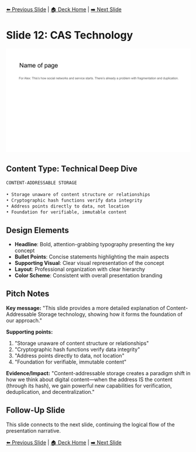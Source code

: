 <!-- Navigation Header -->
[⬅️ Previous Slide](slide11.md) | [🏠 Deck Home](../README.md) | [➡️ Next Slide](slide13.md)

# Slide 12: CAS Technology

![CAS Technology](../images/slide12.png)

## Content Type: Technical Deep Dive

```
CONTENT-ADDRESSABLE STORAGE

• Storage unaware of content structure or relationships
• Cryptographic hash functions verify data integrity
• Address points directly to data, not location
• Foundation for verifiable, immutable content
```

## Design Elements

- **Headline**: Bold, attention-grabbing typography presenting the key concept
- **Bullet Points**: Concise statements highlighting the main aspects
- **Supporting Visual**: Clear visual representation of the concept
- **Layout**: Professional organization with clear hierarchy
- **Color Scheme**: Consistent with overall presentation branding

## Pitch Notes

**Key message:**
"This slide provides a more detailed explanation of Content-Addressable Storage technology, showing how it forms the foundation of our approach."

**Supporting points:**
1. "Storage unaware of content structure or relationships"
2. "Cryptographic hash functions verify data integrity"
3. "Address points directly to data, not location"
4. "Foundation for verifiable, immutable content"

**Evidence/Impact:**
"Content-addressable storage creates a paradigm shift in how we think about digital content—when the address IS the content (through its hash), we gain powerful new capabilities for verification, deduplication, and decentralization."

## Follow-Up Slide

This slide connects to the next slide, continuing the logical flow of the presentation narrative.


<!-- Navigation Footer -->
[⬅️ Previous Slide](slide11.md) | [🏠 Deck Home](../README.md) | [➡️ Next Slide](slide13.md)